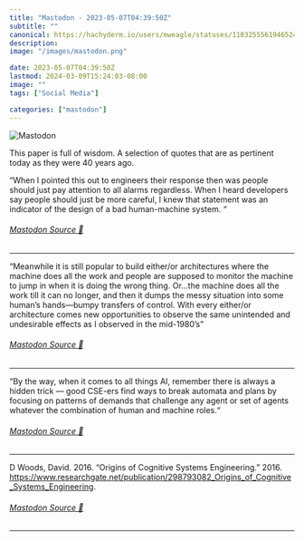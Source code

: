 ```yaml
---
title: "Mastodon - 2023-05-07T04:39:50Z"
subtitle: ""
canonical: https://hachyderm.io/users/mweagle/statuses/110325556194652484
description:
image: "/images/mastodon.png"

date: 2023-05-07T04:39:50Z
lastmod: 2024-03-09T15:24:03-08:00
image: ""
tags: ["Social Media"]

categories: ["mastodon"]
---
```

![Mastodon](/images/mastodon.png)

<p>This paper is full of wisdom. A selection of quotes that are as pertinent today as they were 40 years ago.</p><p>“When I pointed this out to engineers their response then was people should just pay attention to all alarms regardless. When I heard developers say people should just be more careful, I knew that statement was an indicator of the design of a bad human-machine system. “</p>


###### [Mastodon Source 🐘](https://hachyderm.io/@mweagle/110325556194652484)

___

<p>“Meanwhile it is still popular to build either/or architectures where the machine does all the work and people are supposed to monitor the machine to jump in when it is doing the wrong thing. Or…the machine does all the work till it can no longer, and then it dumps the messy situation into some human’s hands—bumpy transfers of control. With every either/or architecture comes new opportunities to observe the same unintended and undesirable effects as I observed in the mid-1980’s”</p>


###### [Mastodon Source 🐘](https://hachyderm.io/@mweagle/110325567176178702)

___

<p>“By the way, when it comes to all things AI, remember there is always a hidden trick — good CSE-ers find ways to break automata and plans by focusing on patterns of demands that challenge any agent or set of agents whatever the combination of human and machine roles.“</p>


###### [Mastodon Source 🐘](https://hachyderm.io/@mweagle/110325570484299567)

___

<p>D Woods, David. 2016. “Origins of Cognitive Systems Engineering.” 2016. <a href="https://www.researchgate.net/publication/298793082_Origins_of_Cognitive_Systems_Engineering" target="_blank" rel="nofollow noopener noreferrer" translate="no"><span class="invisible">https://www.</span><span class="ellipsis">researchgate.net/publication/2</span><span class="invisible">98793082_Origins_of_Cognitive_Systems_Engineering</span></a>.</p>


###### [Mastodon Source 🐘](https://hachyderm.io/@mweagle/110325572401806126)

___
